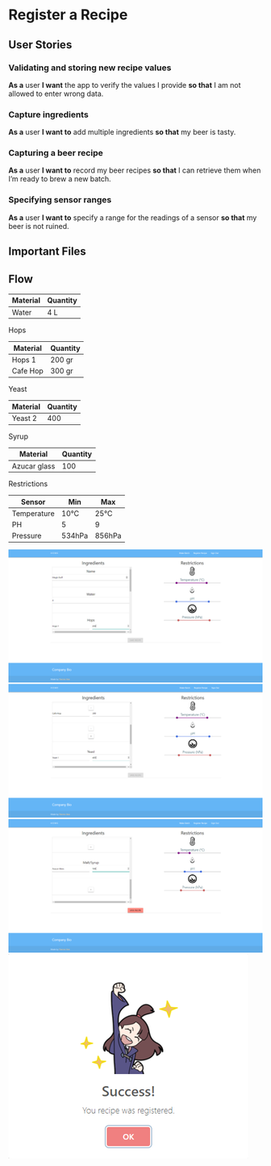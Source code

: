 # Register a Recipe
## User Stories 
### Validating and storing new recipe values
**As a** user **I want** the app to verify the values I provide **so that** I am not allowed to enter wrong data.

### Capture ingredients
**As a** user **I want to** add multiple ingredients **so that** my beer is tasty.

### Capturing a beer recipe
**As a** user **I want to** record my beer recipes **so that** I can retrieve them when I’m ready to brew a new batch.

### Specifying sensor ranges
**As a** user **I want to** specify a range for the readings of a sensor **so that** my beer is not ruined.

## Important Files 
## Flow
| Material     | Quantity   |
|--------------|------------|
| Water        | 4 L        |

Hops   

| Material     | Quantity   |
|--------------|------------|     
| Hops 1       | 200 gr     |
| Cafe Hop     | 300 gr     |

Yeast 

| Material     | Quantity   |
|--------------|------------|  
| Yeast 2      | 400        |

Syrup

| Material     | Quantity   |
|--------------|------------|  
| Azucar glass | 100        |

Restrictions

| Sensor       | Min        | Max    |
|--------------|------------|--------|  
| Temperature  | 10°C       | 25°C   |
| PH           | 5          | 9      |
| Pressure     | 534hPa     | 856hPa |

![Recipe1](https://raw.githubusercontent.com/KillerFarmer/BYBY/documentation/documentation/img/recipe1.png "Recipe")
![Recipe2](https://raw.githubusercontent.com/KillerFarmer/BYBY/documentation/documentation/img/recipe2.png "Recipe")
![Recipe3](https://raw.githubusercontent.com/KillerFarmer/BYBY/documentation/documentation/img/recipe3.png "Recipe")
![Success](https://raw.githubusercontent.com/KillerFarmer/BYBY/documentation/documentation/img/recipesuccess.png "Success")